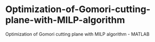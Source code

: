 # Optimization-of-Gomori-cutting-plane-with-MILP-algorithm
Optimization of Gomori cutting plane with MILP algorithm - MATLAB
